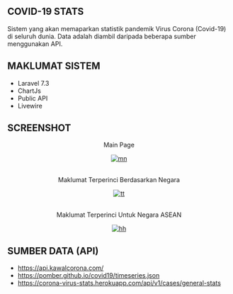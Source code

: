 

## COVID-19 STATS

Sistem yang akan memaparkan statistik pandemik Virus Corona (Covid-19) di seluruh dunia. Data adalah diambil daripada beberapa sumber menggunakan API.

## MAKLUMAT SISTEM

- Laravel 7.3
- ChartJs
- Public API
- Livewire



## SCREENSHOT
<center>
<p>Main Page</P>
<a href="https://ibb.co/Wt2qPq2"><img src="https://i.ibb.co/nCLZnZL/mn.png" alt="mn" border="0"></a>
<br>
<br>

<p>Maklumat Terperinci Berdasarkan Negara</p>
<a href="https://ibb.co/mHmtkqW"><img src="https://i.ibb.co/7GHVPWm/tt.png" alt="tt" border="0"></a>
<br>
<br>

<p>Maklumat Terperinci Untuk Negara ASEAN</p>

<a href="https://ibb.co/nM1Pgsv"><img src="https://i.ibb.co/N2NTV6P/hh.png" alt="hh" border="0"></a>
</center>


## SUMBER DATA (API)

- https://api.kawalcorona.com/
- https://pomber.github.io/covid19/timeseries.json
- https://corona-virus-stats.herokuapp.com/api/v1/cases/general-stats


